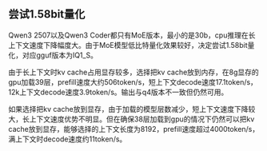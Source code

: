 ## 尝试1.58bit量化

Qwen3 2507以及Qwen3 Coder都只有MoE版本，最小的是30b，cpu推理在长上下文速度下降幅度大。由于MoE模型低比特量化效果较好，决定尝试1.58bit量化，对应gguf版本为IQ1_S。

由于长上下文时kv cache占用显存较多，选择把kv cache放到内存，在8g显存的gpu加载39层，prefill速度大约506token/s，短上下文decode速度17.1token/s，12k上下文decode速度3.9token/s。输出与q4版本不一致但仍然可用。

如果选择把kv cache放到显存，由于加载的模型层数减少，短上下文速度下降较大，长上下文速度优势不明显。但在确保38层加载到gpu的情况下仍然可以把kv cache放到显存，能够选择的上下文长度为8192，prefill速度超过4000token/s，满上下文时decode速度约11token/s。